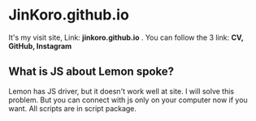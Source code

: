 # JinKoro.github.io

It's my visit site, Link: __jinkoro.github.io__ . You can follow the 3 link: __CV, GitHub, Instagram__

## What is JS about Lemon spoke? 

Lemon has JS driver, but it doesn't work well at site. I will solve this problem. But you can connect with js only on your computer now if you want.
All scripts are in script package. 
